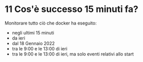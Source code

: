 # 11 Cos'è successo 15 minuti fa?

Monitorare tutto ciò che docker ha eseguito:

- negli ultimi 15 minuti
- da ieri
- dal 18 Gennaio 2022
- tra le 9:00 e le 13:00 di ieri
- tra le 9:00 e le 13:00 di ieri, ma solo eventi relativi allo start

